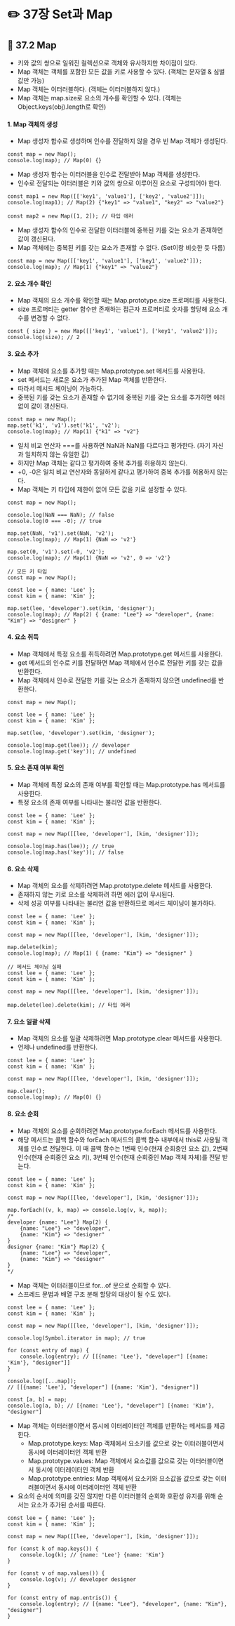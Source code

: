 # ✏️ 37장 Set과 Map

## 📌 37.2 Map

- 키와 값의 쌍으로 일워진 컬렉션으로 객체와 유사하지만 차이점이 있다.
- Map 객체는 객체를 포함한 모든 값을 키로 사용할 수 있다. (객체는 문자열 & 심벌 값만 가능)
- Map 객체는 이터러블하다. (객체는 이터러블하지 않다.)
- Map 객체는 map.size로 요소의 개수를 확인할 수 있다. (객체는 Object.keys(obj).length로 확인)

#### 1. Map 객체의 생성

- Map 생성자 함수로 생성하며 인수를 전달하지 않을 경우 빈 Map 객체가 생성된다.

```
const map = new Map();
console.log(map); // Map(0) {}
```

- Map 생성자 함수는 이터러블을 인수로 전달받아 Map 객체를 생성한다.
- 인수로 전달되는 이터러블은 키와 값의 쌍으로 이루어진 요소로 구성되어야 한다.

```
const map1 = new Map([['key1', 'value1'], ['key2', 'value2']]);
console.log(map1); // Map(2) {"key1" => "value1", "key2" => "value2"}

const map2 = new Map([1, 2]); // 타입 에러
```

- Map 생성자 함수의 인수로 전달한 이터러블에 중복된 키를 갖는 요소가 존재하면 값이 갱신된다.
- Map 객체에는 중복된 키를 갖는 요소가 존재할 수 없다. (Set이랑 비슷한 듯 다름)

```
const map = new Map([['key1', 'value1'], ['key1', 'value2']]);
console.log(map); // Map(1) {"key1" => "value2"}
```

#### 2. 요소 개수 확인

- Map 객체의 요소 개수를 확인할 때는 Map.prototype.size 프로퍼티를 사용한다.
- size 프로퍼티는 getter 함수만 존재하는 접근자 프로퍼티로 숫자를 할당해 요소 개수를 변경할 수 없다.

```
const { size } = new Map([['key1', 'value1'], ['key1', 'value2']]);
console.log(size); // 2
```

#### 3. 요소 추가

- Map 객체에 요소를 추가할 때는 Map.prototype.set 메서드를 사용한다.
- set 메서드는 새로운 요소가 추가된 Map 객체를 반환한다.
- 따라서 메서드 체이닝이 가능하다.
- 중복된 키를 갖는 요소가 존재할 수 없기에 중복된 키를 갖는 요소를 추가하면 에러 없이 값이 갱신된다.

```
const map = new Map();
map.set('k1', 'v1').set('k1', 'v2');
console.log(map); // Map(1) {"k1" => "v2"}
```

- 일치 비교 연산자 ===를 사용하면 NaN과 NaN를 다르다고 평가한다. (자기 자신과 일치하지 않는 유일한 값)
- 하지만 Map 객체는 같다고 평가하여 중복 추가를 허용하지 않는다.
- +0, -0은 일치 비교 연산자와 동일하게 같다고 평가하여 중복 추가를 허용하지 않는다.
- Map 객체는 키 타입에 제한이 없어 모든 값을 키로 설정할 수 있다.

```
const map = new Map();

console.log(NaN === NaN); // false
console.log(0 === -0); // true

map.set(NaN, 'v1').set(NaN, 'v2');
console.log(map); // Map(1) {NaN => 'v2'}

map.set(0, 'v1').set(-0, 'v2');
console.log(map); // Map(1) {NaN => 'v2', 0 => 'v2'}

// 모든 키 타입
const map = new Map();

const lee = { name: 'Lee' };
const kim = { name: 'Kim' };

map.set(lee, 'developer').set(kim, 'designer');
console.log(map); // Map(2) { {name: "Lee"} => "developer", {name: "Kim"} => "designer" }
```

#### 4. 요소 취득

- Map 객체에서 특정 요소를 취득하려면 Map.prototype.get 메서드를 사용한다.
- get 메서드의 인수로 키를 전달하면 Map 객체에서 인수로 전달한 키를 갖는 값을 반환한다.
- Map 객체에서 인수로 전달한 키를 갖는 요소가 존재하지 않으면 undefined를 반환한다.

```
const map = new Map();

const lee = { name: 'Lee' };
const kim = { name: 'Kim' };

map.set(lee, 'developer').set(kim, 'designer');

console.log(map.get(lee)); // developer
console.log(map.get('key')); // undefined
```

#### 5. 요소 존재 여부 확인

- Map 객체에 특정 요소의 존재 여부를 확인할 때는 Map.prototype.has 메서드를 사용한다.
- 특정 요소의 존재 여부를 나타내는 불리언 값을 반환한다.

```
const lee = { name: 'Lee' };
const kim = { name: 'Kim' };

const map = new Map([[lee, 'developer'], [kim, 'designer']]);

console.log(map.has(lee)); // true
console.log(map.has('key')); // false
```

#### 6. 요소 삭제

- Map 객체의 요소를 삭제하려면 Map.prototype.delete 메서드를 사용한다.
- 존재하지 않는 키로 요소를 삭제하려 하면 에러 없이 무시된다.
- 삭제 성공 여부를 나타내는 불리언 값을 반환하므로 메서드 체이닝이 불가하다.

```
const lee = { name: 'Lee' };
const kim = { name: 'Kim' };

const map = new Map([[lee, 'developer'], [kim, 'designer']]);

map.delete(kim);
console.log(map); // Map(1) { {name: "Kim"} => "designer" }

// 메서드 체이닝 실패
const lee = { name: 'Lee' };
const kim = { name: 'Kim' };

const map = new Map([[lee, 'developer'], [kim, 'designer']]);

map.delete(lee).delete(kim); // 타입 에러
```

#### 7. 요소 일괄 삭제

- Map 객체의 요소를 일괄 삭제하려면 Map.prototype.clear 메서드를 사용한다.
- 언제나 undefined를 반환한다.

```
const lee = { name: 'Lee' };
const kim = { name: 'Kim' };

const map = new Map([[lee, 'developer'], [kim, 'designer']]);

map.clear();
console.log(map); // Map(0) {}
```

#### 8. 요소 순회

- Map 객체의 요소를 순회하려면 Map.prototype.forEach 메서드를 사용한다.
- 해당 메서드는 콜백 함수와 forEach 메서드의 콜백 함수 내부에서 this로 사용될 객체를 인수로 전달한다. 이 때 콜백 함수는 1번째 인수(현재 순회중인 요소 값), 2번째 인수(현재 순회중인 요소 키), 3번째 인수(현재 순회중인 Map 객체 자체)를 전달 받는다.

```
const lee = { name: 'Lee' };
const kim = { name: 'Kim' };

const map = new Map([[lee, 'developer'], [kim, 'designer']]);

map.forEach((v, k, map) => console.log(v, k, map));
/*
developer {name: "Lee"} Map(2) {
    {name: "Lee"} => "developer",
    {name: "Kim"} => "designer"
}
designer {name: "Kim"} Map(2) {
    {name: "Lee"} => "developer",
    {name: "Kim"} => "designer"
}
*/
```

- Map 객체는 이터러블이므로 for...of 문으로 순회할 수 있다.
- 스프레드 문법과 배열 구조 분해 할당의 대상이 될 수도 있다.

```
const lee = { name: 'Lee' };
const kim = { name: 'Kim' };

const map = new Map([[lee, 'developer'], [kim, 'designer']]);

console.log(Symbol.iterator in map); // true

for (const entry of map) {
    console.log(entry); // [[{name: 'Lee'}, "developer"] [{name: 'Kim'}, "designer"]]
}

console.log([...map]);
// [[{name: 'Lee'}, "developer"] [{name: 'Kim'}, "designer"]]

const [a, b] = map;
console.log(a, b); // [{name: 'Lee'}, "developer"] [{name: 'Kim'}, "designer"]
```

- Map 객체는 이터러블이면서 동시에 이터레이터인 객체를 반환하는 메서드를 제공한다.
  - Map.prototype.keys: Map 객체에서 요소키를 값으로 갖는 이터러블이면서 동시에 이터레이터인 객체 반환
  - Map.prototype.values: Map 객체에서 요소값를 값으로 갖는 이터러블이면서 동시에 이터레이터인 객체 반환
  - Map.prototype.entries: Map 객체에서 요소키와 요소값을 값으로 갖는 이터러블이면서 동시에 이터레이터인 객체 반환
- 요소의 순서에 의미를 갖진 않지만 다른 이터러블의 순회화 호환성 유지를 위해 순서는 요소가 추가된 순서를 따른다.

```
const lee = { name: 'Lee' };
const kim = { name: 'Kim' };

const map = new Map([[lee, 'developer'], [kim, 'designer']]);

for (const k of map.keys()) {
    console.log(k); // {name: 'Lee'} {name: 'Kim'}
}

for (const v of map.values()) {
    console.log(v); // developer designer
}

for (const entry of map.entris()) {
    console.log(entry); // [{name: "Lee"}, "developer", {name: "Kim"}, "designer"]
}
```
